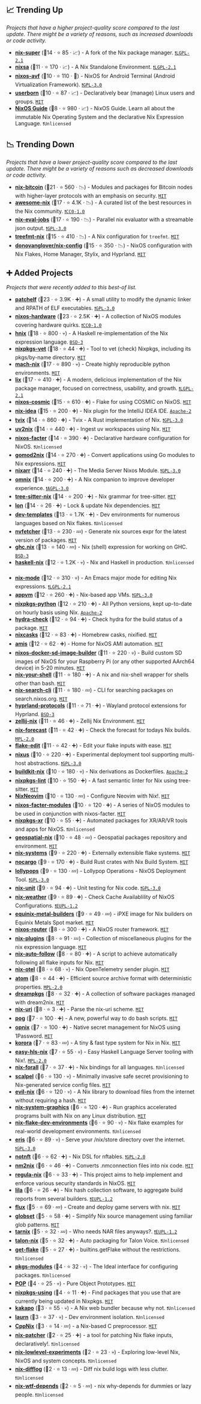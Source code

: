 ## 📈 Trending Up

_Projects that have a higher project-quality score compared to the last update. There might be a variety of reasons, such as increased downloads or code activity._

- <b><a href="https://github.com/privatevoid-net/nix-super">nix-super</a></b> (🥈14 ·  ⭐ 85 · 📈) - A fork of the Nix package manager. <code><a href="https://tldrlegal.com/search?q=LGPL-2.1">❗️LGPL-2.1</a></code>
- <b><a href="https://github.com/noamraph/nixsa">nixsa</a></b> (🥉11 ·  ⭐ 170 · 📈) - A Nix Standalone Environment. <code><a href="https://tldrlegal.com/search?q=LGPL-2.1">❗️LGPL-2.1</a></code>
- <b><a href="https://github.com/nix-community/nixos-avf">nixos-avf</a></b> (🥉10 ·  ⭐ 110 · 🐣) - NixOS for Android Terminal (Android Virtualization Framework). <code><a href="http://bit.ly/2M0xdwT">❗️GPL-3.0</a></code>
- <b><a href="https://github.com/nikstur/userborn">userborn</a></b> (🥉10 ·  ⭐ 87 · 📈) - Declaratively bear (manage) Linux users and groups. <code><a href="http://bit.ly/34MBwT8">MIT</a></code>
- <b><a href="https://github.com/mikeroyal/NixOS-Guide">NixOS Guide</a></b> (🥉8 ·  ⭐ 980 · 📈) - NixOS Guide. Learn all about the immutable Nix Operating System and the declarative Nix Expression Language. <code>❗Unlicensed</code>

## 📉 Trending Down

_Projects that have a lower project-quality score compared to the last update. There might be a variety of reasons such as decreased downloads or code activity._

- <b><a href="https://github.com/fort-nix/nix-bitcoin">nix-bitcoin</a></b> (🥈21 ·  ⭐ 560 · 📉) - Modules and packages for Bitcoin nodes with higher-layer protocols with an emphasis on security. <code><a href="http://bit.ly/34MBwT8">MIT</a></code>
- <b><a href="https://github.com/nix-community/awesome-nix">awesome-nix</a></b> (🥇17 ·  ⭐ 4.1K · 📉) - A curated list of the best resources in the Nix community. <code><a href="https://tldrlegal.com/search?q=CC0-1.0">❗️CC0-1.0</a></code>
- <b><a href="https://github.com/nix-community/nix-eval-jobs">nix-eval-jobs</a></b> (🥇17 ·  ⭐ 190 · 📉) - Parallel nix evaluator with a streamable json output. <code><a href="http://bit.ly/2M0xdwT">❗️GPL-3.0</a></code>
- <b><a href="https://github.com/numtide/treefmt-nix">treefmt-nix</a></b> (🥈15 ·  ⭐ 410 · 📉) - A Nix configuration for `treefmt`. <code><a href="http://bit.ly/34MBwT8">MIT</a></code>
- <b><a href="https://github.com/donovanglover/nix-config">donovanglover/nix-config</a></b> (🥈15 ·  ⭐ 350 · 📉) - NixOS configuration with Nix Flakes, Home Manager, Stylix, and Hyprland. <code><a href="http://bit.ly/34MBwT8">MIT</a></code>

## ➕ Added Projects

_Projects that were recently added to this best-of list._

- <b><a href="https://github.com/NixOS/patchelf">patchelf</a></b> (🥇23 ·  ⭐ 3.9K · ➕) - A small utility to modify the dynamic linker and RPATH of ELF executables. <code><a href="http://bit.ly/2M0xdwT">❗️GPL-3.0</a></code>
- <b><a href="https://github.com/NixOS/nixos-hardware">nixos-hardware</a></b> (🥇23 ·  ⭐ 2.5K · ➕) - A collection of NixOS modules covering hardware quirks. <code><a href="https://tldrlegal.com/search?q=CC0-1.0">❗️CC0-1.0</a></code>
- <b><a href="https://github.com/haskell-nix/hnix">hnix</a></b> (🥇18 ·  ⭐ 800 · 💀) - A Haskell re-implementation of the Nix expression language. <code><a href="http://bit.ly/3aKzpTv">BSD-3</a></code> <code><img src="https://www.haskell.org/img/favicon.ico" style="display:inline;" width="13" height="13"></code>
- <b><a href="https://github.com/NixOS/nixpkgs-vet">nixpkgs-vet</a></b> (🥇18 ·  ⭐ 44 · ➕) - Tool to vet (check) Nixpkgs, including its pkgs/by-name directory. <code><a href="http://bit.ly/34MBwT8">MIT</a></code>
- <b><a href="https://github.com/DavHau/mach-nix">mach-nix</a></b> (🥈17 ·  ⭐ 890 · 💀) - Create highly reproducible python environments. <code><a href="http://bit.ly/34MBwT8">MIT</a></code> <code><img src="https://www.python.org/static/favicon.ico" style="display:inline;" width="13" height="13"></code>
- <b><a href="https://github.com/lix-project/lix">lix</a></b> (🥈17 ·  ⭐ 410 · ➕) - A modern, delicious implementation of the Nix package manager, focused on correctness, usability, and growth. <code><a href="https://tldrlegal.com/search?q=LGPL-2.1">❗️LGPL-2.1</a></code>
- <b><a href="https://github.com/lilyinstarlight/nixos-cosmic">nixos-cosmic</a></b> (🥈15 ·  ⭐ 610 · ➕) - Flake for using COSMIC on NixOS. <code><a href="http://bit.ly/34MBwT8">MIT</a></code>
- <b><a href="https://github.com/NixOS/nix-idea">nix-idea</a></b> (🥈15 ·  ⭐ 200 · ➕) - Nix plugin for the IntelliJ IDEA IDE. <code><a href="http://bit.ly/3nYMfla">Apache-2</a></code>
- <b><a href="https://github.com/tvlfyi/tvix">tvix</a></b> (🥈14 ·  ⭐ 860 · ➕) - Tvix - A Rust implementation of Nix. <code><a href="http://bit.ly/2M0xdwT">❗️GPL-3.0</a></code> <code><img src="https://www.rust-lang.org/logos/rust-logo-128x128.png" style="display:inline;" width="13" height="13"></code>
- <b><a href="https://github.com/pyproject-nix/uv2nix">uv2nix</a></b> (🥈14 ·  ⭐ 440 · ➕) - Ingest uv workspaces using Nix. <code><a href="http://bit.ly/34MBwT8">MIT</a></code> <code><img src="https://www.python.org/static/favicon.ico" style="display:inline;" width="13" height="13"></code>
- <b><a href="https://github.com/nix-community/nixos-facter">nixos-facter</a></b> (🥈14 ·  ⭐ 390 · ➕) - Declarative hardware configuration for NixOS. <code>❗Unlicensed</code>
- <b><a href="https://github.com/nix-community/gomod2nix">gomod2nix</a></b> (🥈14 ·  ⭐ 270 · ➕) - Convert applications using Go modules to Nix expressions. <code><a href="http://bit.ly/34MBwT8">MIT</a></code>
- <b><a href="https://github.com/rasmus-kirk/nixarr">nixarr</a></b> (🥈14 ·  ⭐ 240 · ➕) - The Media Server Nixos Module. <code><a href="http://bit.ly/2M0xdwT">❗️GPL-3.0</a></code>
- <b><a href="https://github.com/juspay/omnix">omnix</a></b> (🥈14 ·  ⭐ 200 · ➕) - A Nix companion to improve developer experience. <code><a href="http://bit.ly/3pwmjO5">❗️AGPL-3.0</a></code>
- <b><a href="https://github.com/nix-community/tree-sitter-nix">tree-sitter-nix</a></b> (🥈14 ·  ⭐ 200 · ➕) - Nix grammar for tree-sitter. <code><a href="http://bit.ly/34MBwT8">MIT</a></code>
- <b><a href="https://github.com/nikstur/lon">lon</a></b> (🥈14 ·  ⭐ 26 · ➕) - Lock & update Nix dependencies. <code><a href="http://bit.ly/34MBwT8">MIT</a></code>
- <b><a href="https://github.com/the-nix-way/dev-templates">dev-templates</a></b> (🥉13 ·  ⭐ 1.7K · ➕) - Dev environments for numerous languages based on Nix flakes. <code>❗Unlicensed</code>
- <b><a href="https://github.com/berberman/nvfetcher">nvfetcher</a></b> (🥉13 ·  ⭐ 230 · 💤) - Generate nix sources expr for the latest version of packages. <code><a href="http://bit.ly/34MBwT8">MIT</a></code>
- <b><a href="https://github.com/alpmestan/ghc.nix">ghc.nix</a></b> (🥈13 ·  ⭐ 140 · 💤) - Nix (shell) expression for working on GHC. <code><a href="http://bit.ly/3aKzpTv">BSD-3</a></code> <code><img src="https://www.haskell.org/img/favicon.ico" style="display:inline;" width="13" height="13"></code>
- <b><a href="https://github.com/Gabriella439/haskell-nix">haskell-nix</a></b> (🥉12 ·  ⭐ 1.2K · 💀) - Nix and Haskell in production. <code>❗Unlicensed</code> <code><img src="https://www.haskell.org/img/favicon.ico" style="display:inline;" width="13" height="13"></code>
- <b><a href="https://github.com/NixOS/nix-mode">nix-mode</a></b> (🥉12 ·  ⭐ 310 · 💀) - An Emacs major mode for editing Nix expressions. <code><a href="https://tldrlegal.com/search?q=LGPL-2.1">❗️LGPL-2.1</a></code>
- <b><a href="https://github.com/jollheef/appvm">appvm</a></b> (🥉12 ·  ⭐ 260 · ➕) - Nix-based app VMs. <code><a href="http://bit.ly/2M0xdwT">❗️GPL-3.0</a></code>
- <b><a href="https://github.com/cachix/nixpkgs-python">nixpkgs-python</a></b> (🥉12 ·  ⭐ 210 · ➕) - All Python versions, kept up-to-date on hourly basis using Nix. <code><a href="http://bit.ly/3nYMfla">Apache-2</a></code> <code><img src="https://www.python.org/static/favicon.ico" style="display:inline;" width="13" height="13"></code>
- <b><a href="https://github.com/nix-community/hydra-check">hydra-check</a></b> (🥈12 ·  ⭐ 94 · ➕) - Check hydra for the build status of a package. <code><a href="http://bit.ly/34MBwT8">MIT</a></code>
- <b><a href="https://github.com/jcszymansk/nixcasks">nixcasks</a></b> (🥉12 ·  ⭐ 83 · ➕) - Homebrew casks, nixified. <code><a href="http://bit.ly/34MBwT8">MIT</a></code>
- <b><a href="https://github.com/NixOS/amis">amis</a></b> (🥈12 ·  ⭐ 62 · ➕) - Home for NixOS AMI automation. <code><a href="http://bit.ly/34MBwT8">MIT</a></code>
- <b><a href="https://github.com/Robertof/nixos-docker-sd-image-builder">nixos-docker-sd-image-builder</a></b> (🥉11 ·  ⭐ 220 · 💀) - Build custom SD images of NixOS for your Raspberry Pi (or any other supported AArch64 device) in 5-20 minutes. <code><a href="http://bit.ly/34MBwT8">MIT</a></code>
- <b><a href="https://github.com/MercuryTechnologies/nix-your-shell">nix-your-shell</a></b> (🥈11 ·  ⭐ 180 · ➕) - A nix and nix-shell wrapper for shells other than bash. <code><a href="http://bit.ly/34MBwT8">MIT</a></code>
- <b><a href="https://github.com/peterldowns/nix-search-cli">nix-search-cli</a></b> (🥉11 ·  ⭐ 180 · 💤) - CLI for searching packages on search.nixos.org. <code><a href="http://bit.ly/34MBwT8">MIT</a></code>
- <b><a href="https://github.com/hyprwm/hyprland-protocols">hyprland-protocols</a></b> (🥉11 ·  ⭐ 71 · ➕) - Wayland protocol extensions for Hyprland. <code><a href="http://bit.ly/3aKzpTv">BSD-3</a></code>
- <b><a href="https://github.com/a-kenji/zellij-nix">zellij-nix</a></b> (🥉11 ·  ⭐ 46 · ➕) - Zellij Nix Environment. <code><a href="http://bit.ly/34MBwT8">MIT</a></code>
- <b><a href="https://github.com/getchoo/nix-forecast">nix-forecast</a></b> (🥈11 ·  ⭐ 42 · ➕) - Check the forecast for todays Nix builds. <code><a href="http://bit.ly/3postzC">MPL-2.0</a></code>
- <b><a href="https://github.com/a-kenji/flake-edit">flake-edit</a></b> (🥉11 ·  ⭐ 42 · ➕) - Edit your flake inputs with ease. <code><a href="http://bit.ly/34MBwT8">MIT</a></code>
- <b><a href="https://github.com/infinisil/nixus">nixus</a></b> (🥉10 ·  ⭐ 220 · ➕) - Experimental deployment tool supporting multi-host abstractions. <code><a href="http://bit.ly/2M0xdwT">❗️GPL-3.0</a></code>
- <b><a href="https://github.com/reproducible-containers/buildkit-nix">buildkit-nix</a></b> (🥉10 ·  ⭐ 180 · 💀) - Nix derivations as Dockerfiles. <code><a href="http://bit.ly/3nYMfla">Apache-2</a></code>
- <b><a href="https://github.com/nix-community/nixpkgs-lint">nixpkgs-lint</a></b> (🥉10 ·  ⭐ 150 · ➕) - A fast semantic linter for Nix using tree-sitter. <code><a href="http://bit.ly/34MBwT8">MIT</a></code>
- <b><a href="https://github.com/NixNeovim/NixNeovim">NixNeovim</a></b> (🥉10 ·  ⭐ 130 · 💤) - Configure Neovim with Nix!. <code><a href="http://bit.ly/34MBwT8">MIT</a></code>
- <b><a href="https://github.com/nix-community/nixos-facter-modules">nixos-facter-modules</a></b> (🥉10 ·  ⭐ 120 · ➕) - A series of NixOS modules to be used in conjunction with nixos-facter. <code><a href="http://bit.ly/34MBwT8">MIT</a></code>
- <b><a href="https://github.com/nix-community/nixpkgs-xr">nixpkgs-xr</a></b> (🥉10 ·  ⭐ 55 · ➕) - Automated packages for XR/AR/VR tools and apps for NixOS. <code>❗Unlicensed</code>
- <b><a href="https://github.com/imincik/geospatial-nix">geospatial-nix</a></b> (🥉10 ·  ⭐ 48 · 💤) - Geospatial packages repository and environment. <code><a href="http://bit.ly/34MBwT8">MIT</a></code>
- <b><a href="https://github.com/nix-systems/nix-systems">nix-systems</a></b> (🥉9 ·  ⭐ 220 · ➕) - Externally extensible flake systems. <code><a href="http://bit.ly/34MBwT8">MIT</a></code>
- <b><a href="https://github.com/oxalica/nocargo">nocargo</a></b> (🥉9 ·  ⭐ 170 · ➕) - Build Rust crates with Nix Build System. <code><a href="http://bit.ly/34MBwT8">MIT</a></code> <code><img src="https://www.rust-lang.org/logos/rust-logo-128x128.png" style="display:inline;" width="13" height="13"></code>
- <b><a href="https://github.com/pinpox/lollypops">lollypops</a></b> (🥉9 ·  ⭐ 130 · 💤) - Lollypop Operations - NixOS Deployment Tool. <code><a href="http://bit.ly/2M0xdwT">❗️GPL-3.0</a></code>
- <b><a href="https://github.com/nix-community/nix-unit">nix-unit</a></b> (🥉9 ·  ⭐ 94 · ➕) - Unit testing for Nix code. <code><a href="http://bit.ly/2M0xdwT">❗️GPL-3.0</a></code>
- <b><a href="https://github.com/cafkafk/nix-weather">nix-weather</a></b> (🥉9 ·  ⭐ 89 · ➕) - Check Cache Availablility of NixOS Configurations. <code><a href="https://tldrlegal.com/search?q=EUPL-1.2">❗️EUPL-1.2</a></code>
- <b><a href="https://github.com/NixOS/equinix-metal-builders">equinix-metal-builders</a></b> (🥉9 ·  ⭐ 49 · 💤) - iPXE image for Nix builders on Equinix Metals Spot market. <code><a href="http://bit.ly/34MBwT8">MIT</a></code>
- <b><a href="https://github.com/chayleaf/nixos-router">nixos-router</a></b> (🥉8 ·  ⭐ 300 · ➕) - A NixOS router framework. <code><a href="http://bit.ly/34MBwT8">MIT</a></code>
- <b><a href="https://github.com/shlevy/nix-plugins">nix-plugins</a></b> (🥉8 ·  ⭐ 91 · 💤) - Collection of miscellaneous plugins for the nix expression language. <code><a href="http://bit.ly/34MBwT8">MIT</a></code>
- <b><a href="https://github.com/fzakaria/nix-auto-follow">nix-auto-follow</a></b> (🥉8 ·  ⭐ 80 · ➕) - A script to achieve automatically following all flake inputs for Nix. <code><a href="http://bit.ly/34MBwT8">MIT</a></code>
- <b><a href="https://github.com/lf-/nix-otel">nix-otel</a></b> (🥉8 ·  ⭐ 68 · 💀) - Nix OpenTelemetry sender plugin. <code><a href="http://bit.ly/34MBwT8">MIT</a></code>
- <b><a href="https://github.com/ekala-project/atom">atom</a></b> (🥉8 ·  ⭐ 44 · ➕) - Efficient source archive format with deterministic properties. <code><a href="http://bit.ly/3postzC">MPL-2.0</a></code>
- <b><a href="https://github.com/nix-community/dreampkgs">dreampkgs</a></b> (🥉8 ·  ⭐ 32 · ➕) - A collection of software packages managed with dream2nix. <code><a href="http://bit.ly/34MBwT8">MIT</a></code>
- <b><a href="https://github.com/a-kenji/nix-uri">nix-uri</a></b> (🥉8 ·  ⭐ 3 · ➕) - Parse the nix-uri scheme. <code><a href="http://bit.ly/34MBwT8">MIT</a></code>
- <b><a href="https://github.com/jpetrucciani/pog">pog</a></b> (🥉7 ·  ⭐ 100 · ➕) - A new, powerful way to do bash scripts. <code><a href="http://bit.ly/34MBwT8">MIT</a></code>
- <b><a href="https://github.com/mrjones2014/opnix">opnix</a></b> (🥉7 ·  ⭐ 100 · ➕) - Native secret management for NixOS using 1Password. <code><a href="http://bit.ly/34MBwT8">MIT</a></code>
- <b><a href="https://github.com/adisbladis/korora">korora</a></b> (🥉7 ·  ⭐ 83 · 💤) - A tiny & fast type system for Nix in Nix. <code><a href="http://bit.ly/34MBwT8">MIT</a></code>
- <b><a href="https://github.com/jkachmar/easy-hls-nix">easy-hls-nix</a></b> (🥉7 ·  ⭐ 55 · 💀) - Easy Haskell Language Server tooling with Nix!. <code><a href="http://bit.ly/3postzC">MPL-2.0</a></code> <code><img src="https://www.haskell.org/img/favicon.ico" style="display:inline;" width="13" height="13"></code>
- <b><a href="https://github.com/o-santi/nix-forall">nix-forall</a></b> (🥉7 ·  ⭐ 37 · ➕) - Nix bindings for all languages. <code>❗Unlicensed</code>
- <b><a href="https://github.com/polygon/scalpel">scalpel</a></b> (🥉6 ·  ⭐ 130 · 💀) - Minimally invasive safe secret provisioning to Nix-generated service config files. <code><a href="http://bit.ly/34MBwT8">MIT</a></code>
- <b><a href="https://github.com/cdepillabout/evil-nix">evil-nix</a></b> (🥉6 ·  ⭐ 120 · 💀) - A Nix library to download files from the internet without requiring a hash. <code><a href="http://bit.ly/34MBwT8">MIT</a></code>
- <b><a href="https://github.com/soupglasses/nix-system-graphics">nix-system-graphics</a></b> (🥉6 ·  ⭐ 120 · ➕) - Run graphics accelerated programs built with Nix on any Linux distribution. <code><a href="http://bit.ly/34MBwT8">MIT</a></code>
- <b><a href="https://github.com/the-nix-way/nix-flake-dev-environments">nix-flake-dev-environments</a></b> (🥉6 ·  ⭐ 90 · 💀) - Nix flake examples for real-world development environments. <code>❗Unlicensed</code>
- <b><a href="https://github.com/thoughtpolice/eris">eris</a></b> (🥉6 ·  ⭐ 89 · 💀) - Serve your /nix/store directory over the internet. <code><a href="http://bit.ly/2M0xdwT">❗️GPL-3.0</a></code>
- <b><a href="https://github.com/chayleaf/notnft">notnft</a></b> (🥉6 ·  ⭐ 62 · ➕) - Nix DSL for nftables. <code><a href="http://bit.ly/2KucAZR">❗️GPL-2.0</a></code>
- <b><a href="https://github.com/Janik-Haag/nm2nix">nm2nix</a></b> (🥉6 ·  ⭐ 46 · ➕) - Converts .nmconnection files into nix code. <code><a href="http://bit.ly/34MBwT8">MIT</a></code>
- <b><a href="https://github.com/JeremiahSecrist/regula-nix">regula-nix</a></b> (🥉6 ·  ⭐ 33 · ➕) - This project aims to help implement and enforce various security standards in NixOS. <code><a href="http://bit.ly/34MBwT8">MIT</a></code>
- <b><a href="https://github.com/JulienMalka/lila">lila</a></b> (🥉6 ·  ⭐ 26 · ➕) - Nix hash collection software, to aggregate build reports from several builders. <code><a href="https://tldrlegal.com/search?q=EUPL-1.2">❗️EUPL-1.2</a></code>
- <b><a href="https://github.com/IogaMaster/flux">flux</a></b> (🥉5 ·  ⭐ 69 · 💤) - Create and deploy game servers with nix. <code><a href="http://bit.ly/34MBwT8">MIT</a></code>
- <b><a href="https://github.com/pdtpartners/globset">globset</a></b> (🥉5 ·  ⭐ 58 · ➕) - Simplify Nix source management using familiar glob patterns. <code><a href="http://bit.ly/34MBwT8">MIT</a></code>
- <b><a href="https://github.com/puckipedia/tarnix">tarnix</a></b> (🥉5 ·  ⭐ 32 · 💤) - Who needs NAR files anyways?. <code><a href="https://tldrlegal.com/search?q=EUPL-1.2">❗️EUPL-1.2</a></code>
- <b><a href="https://github.com/nix-community/talon-nix">talon-nix</a></b> (🥉5 ·  ⭐ 32 · ➕) - Auto packaging for Talon Voice. <code>❗Unlicensed</code>
- <b><a href="https://github.com/ursi/get-flake">get-flake</a></b> (🥉5 ·  ⭐ 27 · ➕) - builtins.getFlake without the restrictions. <code>❗Unlicensed</code>
- <b><a href="https://github.com/DavHau/pkgs-modules">pkgs-modules</a></b> (🥉4 ·  ⭐ 32 · 💀) - The Ideal interface for configuring packages. <code>❗Unlicensed</code>
- <b><a href="https://github.com/divnix/POP">POP</a></b> (🥉4 ·  ⭐ 25 · 💀) - Pure Object Prototypes. <code><a href="http://bit.ly/34MBwT8">MIT</a></code>
- <b><a href="https://github.com/uncenter/nixpkgs-using">nixpkgs-using</a></b> (🥉4 ·  ⭐ 11 · ➕) - Find packages that you use that are currently being updated in Nixpkgs. <code><a href="http://bit.ly/34MBwT8">MIT</a></code>
- <b><a href="https://github.com/adisbladis/kakapo">kakapo</a></b> (🥉3 ·  ⭐ 55 · 💀) - A Nix web bundler because why not. <code>❗Unlicensed</code>
- <b><a href="https://github.com/baloo/laurn">laurn</a></b> (🥉3 ·  ⭐ 37 · 💀) - Dev environment isolation. <code>❗Unlicensed</code>
- <b><a href="https://github.com/roberth/CppNix">CppNix</a></b> (🥉3 ·  ⭐ 14 · 💤) - a Nix-based C preprocessor. <code><a href="http://bit.ly/34MBwT8">MIT</a></code>
- <b><a href="https://github.com/katrinafyi/nix-patcher">nix-patcher</a></b> (🥉2 ·  ⭐ 25 · ➕) - a tool for patching Nix flake inputs, declaratively!. <code>❗Unlicensed</code>
- <b><a href="https://github.com/svanderburg/nix-lowlevel-experiments">nix-lowlevel-experiments</a></b> (🥉2 ·  ⭐ 23 · 💀) - Exploring low-level Nix, NixOS and system concepts. <code>❗Unlicensed</code>
- <b><a href="https://github.com/Artturin/nix-difflog">nix-difflog</a></b> (🥉2 ·  ⭐ 13 · 💤) - Diff nix build logs with less clutter. <code>❗Unlicensed</code>
- <b><a href="https://github.com/Lassulus/nix-wtf-depends">nix-wtf-depends</a></b> (🥉2 ·  ⭐ 5 · 💤) - nix why-depends for dummies or lazy people. <code>❗Unlicensed</code>

